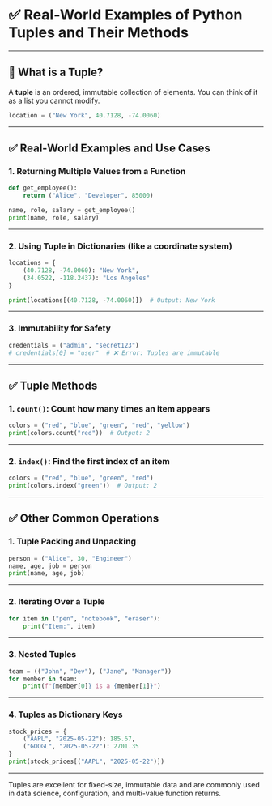 # ✅ Real-World Examples of Python Tuples and Their Methods

---

## 🔹 What is a Tuple?

A **tuple** is an ordered, immutable collection of elements. You can think of it as a list you cannot modify.

```python
location = ("New York", 40.7128, -74.0060)
```

---

## ✅ Real-World Examples and Use Cases

### 1. Returning Multiple Values from a Function

```python
def get_employee():
    return ("Alice", "Developer", 85000)

name, role, salary = get_employee()
print(name, role, salary)
```

---

### 2. Using Tuple in Dictionaries (like a coordinate system)

```python
locations = {
    (40.7128, -74.0060): "New York",
    (34.0522, -118.2437): "Los Angeles"
}

print(locations[(40.7128, -74.0060)])  # Output: New York
```

---

### 3. Immutability for Safety

```python
credentials = ("admin", "secret123")
# credentials[0] = "user"  # ❌ Error: Tuples are immutable
```

---

## ✅ Tuple Methods

### 1. `count()`: Count how many times an item appears

```python
colors = ("red", "blue", "green", "red", "yellow")
print(colors.count("red"))  # Output: 2
```

---

### 2. `index()`: Find the first index of an item

```python
colors = ("red", "blue", "green", "red")
print(colors.index("green"))  # Output: 2
```

---

## ✅ Other Common Operations

### 1. Tuple Packing and Unpacking

```python
person = ("Alice", 30, "Engineer")
name, age, job = person
print(name, age, job)
```

---

### 2. Iterating Over a Tuple

```python
for item in ("pen", "notebook", "eraser"):
    print("Item:", item)
```

---

### 3. Nested Tuples

```python
team = (("John", "Dev"), ("Jane", "Manager"))
for member in team:
    print(f"{member[0]} is a {member[1]}")
```

---

### 4. Tuples as Dictionary Keys

```python
stock_prices = {
    ("AAPL", "2025-05-22"): 185.67,
    ("GOOGL", "2025-05-22"): 2701.35
}
print(stock_prices[("AAPL", "2025-05-22")])
```

---

Tuples are excellent for fixed-size, immutable data and are commonly used in data science, configuration, and multi-value function returns.